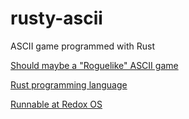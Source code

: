# rusty-ascii
ASCII game programmed with Rust

[Should maybe a "Roguelike" ASCII game](http://www.roguebasin.com/index.php?title=Berlin_Interpretation)

[Rust programming language](https://www.rust-lang.org/)

[Runnable at Redox OS](http://www.redox-os.org/)

